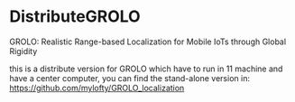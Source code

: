 # DistributeGROLO
GROLO: Realistic Range-based Localization for Mobile IoTs through Global Rigidity 

this is a distribute version for GROLO which have to run in 11 machine and have a center computer, you can find the stand-alone version in: https://github.com/mylofty/GROLO_localization
